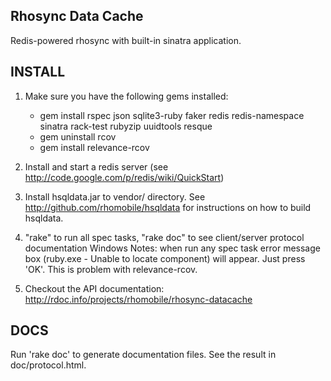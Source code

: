 Rhosync Data Cache
-------------------------------------------------------------

Redis-powered rhosync with built-in sinatra application.

INSTALL
-------------------------------------------------------------
1. Make sure you have the following gems installed:

	* gem install rspec json sqlite3-ruby faker redis redis-namespace sinatra rack-test rubyzip uuidtools resque
	* gem uninstall rcov
	* gem install relevance-rcov
	
2. Install and start a redis server (see <http://code.google.com/p/redis/wiki/QuickStart>)

3. Install hsqldata.jar to vendor/ directory.  See <http://github.com/rhomobile/hsqldata> for instructions on how to build hsqldata.

4. "rake" to run all spec tasks, "rake doc" to see client/server protocol documentation
Windows Notes: when run any spec task error message box (ruby.exe - Unable to locate component) will appear. Just press 'OK'. 
This is problem with relevance-rcov.

5. Checkout the API documentation: <http://rdoc.info/projects/rhomobile/rhosync-datacache>

DOCS
-------------------------------------------------------------
Run 'rake doc' to generate documentation files.  See the result in doc/protocol.html.